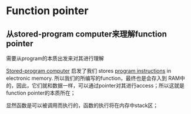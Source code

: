# Function pointer



## 从stored-program computer来理解function pointer

需要从program的本质出发来对其进行理解

 [Stored-program computer](https://en.wikipedia.org/wiki/Stored-program_computer) 启发了我们 stores [program instructions](https://en.wikipedia.org/wiki/Instruction_(computer_science)) in electronic memory. 所以我们的所编写的function，最终也是会存入到 RAM中的，因此，它们就和数据一样，可以通过pointer对其进行access；所以这就是function pointer的本质所在；

显然函数是可以被调用而执行的，函数的执行将在内存中stack区；